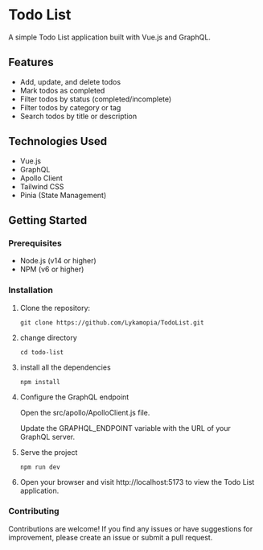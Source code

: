 # Todo List

A simple Todo List application built with Vue.js and GraphQL.

## Features

- Add, update, and delete todos
- Mark todos as completed
- Filter todos by status (completed/incomplete)
- Filter todos by category or tag
- Search todos by title or description

## Technologies Used

- Vue.js
- GraphQL
- Apollo Client
- Tailwind CSS
- Pinia (State Management)

## Getting Started

### Prerequisites

- Node.js (v14 or higher)
- NPM (v6 or higher)

### Installation

1. Clone the repository:

   ```shell
   git clone https://github.com/Lykamopia/TodoList.git
2. change directory

   ```shell
   cd todo-list
3. install all the dependencies 
 
   ```shell
   npm install
4. Configure the GraphQL endpoint

    Open the src/apollo/ApolloClient.js file.
    
    Update the GRAPHQL_ENDPOINT variable with the URL of your GraphQL server.
5. Serve the project

   ```shell
   npm run dev
6. Open your browser and visit http://localhost:5173 to view the Todo List application.

### Contributing
Contributions are welcome! If you find any issues or have suggestions for improvement, please create an issue or submit a pull request.
